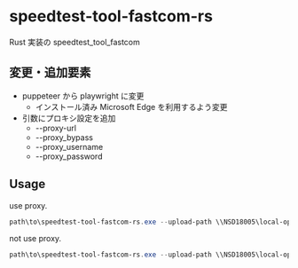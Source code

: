 # speedtest-tool-fastcom-rs

Rust 実装の speedtest_tool_fastcom

## 変更・追加要素

- puppeteer から playwright に変更
  - インストール済み Microsoft Edge を利用するよう変更
- 引数にプロキシ設定を追加
  - --proxy-url
  - --proxy_bypass
  - --proxy_username
  - --proxy_password

## Usage

use proxy.

```powershell
path\to\speedtest-tool-fastcom-rs.exe --upload-path \\NSD18005\local-openwork --save-path .\log --proxy-url http://vproxy.cns.tayoreru.com:8080
```

not use proxy.

```powershell
path\to\speedtest-tool-fastcom-rs.exe --upload-path \\NSD18005\local-openwork --save-path .\log --proxy-url
```

